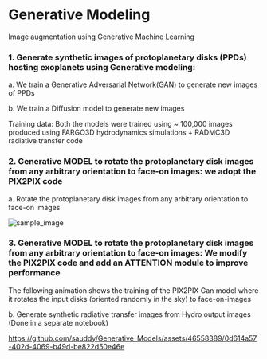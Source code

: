 # Generative Modeling
Image augmentation using Generative Machine Learning



### 1. Generate synthetic images of protoplanetary disks (PPDs) hosting exoplanets using Generative modeling:
a. We train a Generative Adversarial Network(GAN) to generate new images of PPDs

b. We train a Diffusion model to generate new images 

Training data: Both the models were trained using ~ 100,000 images produced using FARGO3D hydrodynamics simulations + RADMC3D radiative transfer code 

### 2. Generative MODEL to rotate the protoplanetary disk images from any arbitrary orientation to face-on images: we adopt the PIX2PIX code
a.  Rotate the protoplanetary disk images from any arbitrary orientation to face-on images 



![sample_image](https://github.com/sauddy/Generative_Models/assets/46558389/06ec2fa4-8b82-4a23-8479-e335ce7140dc)


### 3. Generative MODEL to rotate the protoplanetary disk images from any arbitrary orientation to face-on images: We modify the PIX2PIX code and add an ATTENTION module to improve performance

The following animation shows the training of the PIX2PIX Gan model where it rotates the input disks (oriented randomly in the sky)
to face-on-images


b.  Generate synthetic radiative transfer images from Hydro output images (Done in a separate notebook) 



https://github.com/sauddy/Generative_Models/assets/46558389/0d614a57-402d-4069-b49d-be822d50e46e

